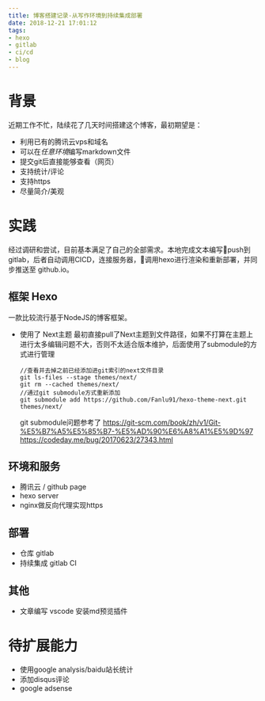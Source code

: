 ```yaml
---
title: 博客搭建记录-从写作环境到持续集成部署
date: 2018-12-21 17:01:12
tags:
- hexo
- gitlab
- ci/cd
- blog
---
```


# 背景
近期工作不忙，陆续花了几天时间搭建这个博客，最初期望是：
- 利用已有的腾讯云vps和域名
- 可以在*任意环境*编写markdown文件
- 提交git后直接能够查看（网页）
- 支持统计/评论
- 支持https
- 尽量简介/美观

# 实践
经过调研和尝试，目前基本满足了自己的全部需求。本地完成文本编写push到gitlab，后者自动调用CICD，连接服务器，调用hexo进行渲染和重新部署，并同步推送至 github.io。

## 框架 Hexo
一款比较流行基于NodeJS的博客框架。
- 使用了 Next主题
最初直接pull了Next主题到文件路径，如果不打算在主题上进行太多编辑问题不大，否则不太适合版本维护，后面使用了submodule的方式进行管理
  ```
  //查看并去掉之前已经添加进git索引的next文件目录
  git ls-files --stage themes/next/
  git rm --cached themes/next/
  //通过git submodule方式重新添加
  git submodule add https://github.com/Fanlu91/hexo-theme-next.git themes/next/
  ```
  git submodule问题参考了 
  https://git-scm.com/book/zh/v1/Git-%E5%B7%A5%E5%85%B7-%E5%AD%90%E6%A8%A1%E5%9D%97
  https://codeday.me/bug/20170623/27343.html
## 环境和服务
  - 腾讯云 / github page
  - hexo server
  - nginx做反向代理实现https
## 部署
- 仓库 gitlab
- 持续集成 gitlab CI
## 其他
- 文章编写 vscode 安装md预览插件

# 待扩展能力
- 使用google analysis/baidu站长统计
- 添加disqus评论
- google adsense
  


